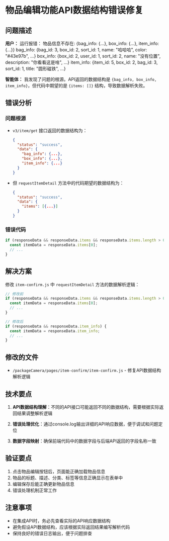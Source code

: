# 物品编辑功能API数据结构错误修复

## 问题描述

**用户：**
运行报错： 
物品信息不存在: 
{bag_info: {…}, box_info: {…}, item_info: {…}} 
bag_info: {bag_id: 3, box_id: 2, sort_id: 1, name: "哈哈哈", color: "#43e97b", …} 
box_info: {box_id: 2, user_id: 1, sort_id: 2, name: "没有位置", description: "你看看这是啥", …} 
item_info: {item_id: 5, box_id: 2, bag_id: 3, sort_id: 1, title: "圆形磁铁", …}

**智能体：**
我发现了问题的根源。API返回的数据结构是 `{bag_info, box_info, item_info}`，但代码中期望的是 `{items: []}` 结构，导致数据解析失败。

## 错误分析

### 问题根源
- `v3/item/get` 接口返回的数据结构为：
  ```json
  {
    "status": "success",
    "data": {
      "bag_info": {...},
      "box_info": {...},
      "item_info": {...}
    }
  }
  ```

- 但 `requestItemDetail` 方法中的代码期望的数据结构为：
  ```json
  {
    "status": "success",
    "data": {
      "items": [{...}]
    }
  }
  ```

### 错误代码
```javascript
if (responseData && responseData.items && responseData.items.length > 0) {
  const itemData = responseData.items[0];
  // ...
}
```

## 解决方案

修改 `item-confirm.js` 中 `requestItemDetail` 方法的数据解析逻辑：

```javascript
// 修改前
if (responseData && responseData.items && responseData.items.length > 0) {
  const itemData = responseData.items[0];
  // ...
}

// 修改后
if (responseData && responseData.item_info) {
  const itemData = responseData.item_info;
  // ...
}
```

## 修改的文件
- `/packageCamera/pages/item-confirm/item-confirm.js` - 修复API数据结构解析逻辑

## 技术要点

1. **API数据结构理解**：不同的API接口可能返回不同的数据结构，需要根据实际返回结果调整解析逻辑

2. **错误处理优化**：通过console.log输出详细的API响应数据，便于调试和问题定位

3. **数据字段映射**：确保前端代码中的数据字段与后端API返回的字段名称一致

## 验证要点

1. 点击物品编辑按钮后，页面能正确加载物品信息
2. 物品的标题、描述、分类、标签等信息正确显示在表单中
3. 编辑保存后能正确更新物品信息
4. 错误处理机制正常工作

## 注意事项

- 在集成API时，务必先查看实际的API响应数据结构
- 避免假设API数据结构，应该根据实际返回结果编写解析代码
- 保持良好的错误日志输出，便于问题排查
